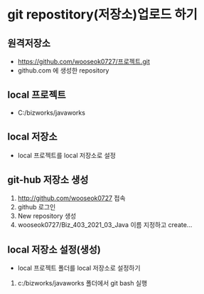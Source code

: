 # git repostitory(저장소)업로드 하기
## 원격저장소
* https://github.com/wooseok0727/프로젝트.git
* github.com 에 생성한 repository

## local 프로젝트
* C:/bizworks/javaworks

## local 저장소
* local 프로젝트를 local 저장소로 설정

## git-hub 저장소 생성
1. http://github.com/wooseok0727 접속
2. github 로그인
3. New repository 생성
3. wooseok0727/Biz_403_2021_03_Java 이름 지정하고 create...

## local 저장소 설정(생성)
* local 프로젝트 폴더를 local 저장소로 설정하기
1. c:/bizworks/javaworks 폴더에서 git bash 실행